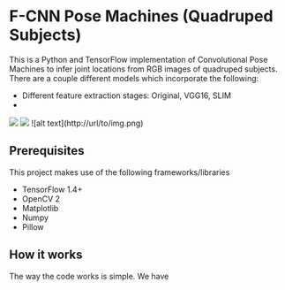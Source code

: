 # F-CNN Pose Machines (Quadruped Subjects)

This is a Python and TensorFlow implementation of Convolutional Pose Machines to infer joint locations from RGB images of quadruped subjects.
There are a couple different models which incorporate the following:
- Different feature extraction stages: Original, VGG16, SLIM
- 

<img src="images/results">
<img src="images/architecture.png">
![alt text](http://url/to/img.png)

## Prerequisites

This project makes use of the following frameworks/libraries
* TensorFlow 1.4+
* OpenCV 2
* Matplotlib
* Numpy
* Pillow

## How it works

The way the code works is simple.
We have 


